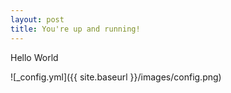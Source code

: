 ```yaml
---
layout: post
title: You're up and running!
---
```

Hello World

![_config.yml]({{ site.baseurl }}/images/config.png)
